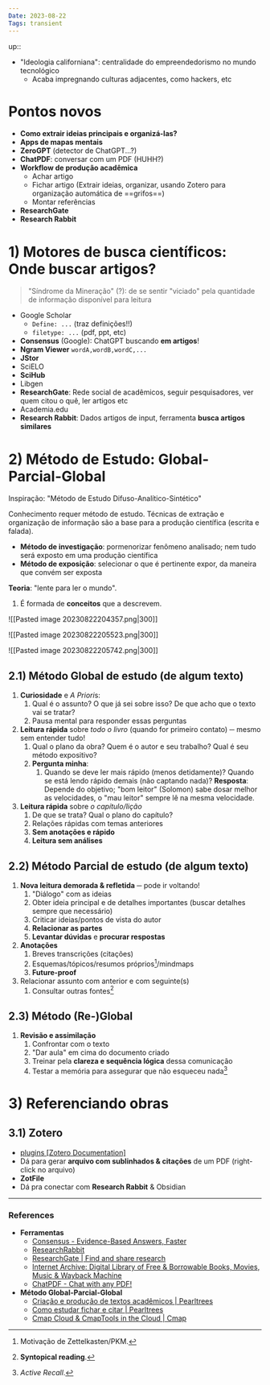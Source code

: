 ```yaml
---
Date: 2023-08-22
Tags: transient
---
```

up:: 

- "Ideologia californiana": centralidade do empreendedorismo no mundo tecnológico
	- Acaba impregnando culturas adjacentes, como hackers, etc
# Pontos novos
- **Como extrair ideias principais e organizá-las?**
- **Apps de mapas mentais**
- **ZeroGPT** (detector de ChatGPT...?)
- **ChatPDF**: conversar com um PDF (HUHH?)
- **Workflow de produção acadêmica**
	- Achar artigo
	- Fichar artigo (Extrair ideias, organizar, usando Zotero para organização automática de ==grifos==)
	- Montar referências
- **ResearchGate**
- **Research Rabbit**
# 1) Motores de busca científicos: Onde buscar artigos?
> "Síndrome da Mineração" (?): de se sentir "viciado" pela quantidade de informação disponível para leitura

- Google Scholar
	- `Define: ...` (traz definições!!)
	- `filetype: ...` (pdf, ppt, etc)
- **Consensus** (Google): ChatGPT buscando **em artigos**! 
- **Ngram Viewer** `wordA,wordB,wordC,...`
- **JStor**
- SciELO
- **SciHub**
- Libgen
- **ResearchGate**: Rede social de acadêmicos, seguir pesquisadores, ver quem citou o quê, ler artigos etc
- Academia.edu
- **Research Rabbit**: Dados artigos de input, ferramenta **busca artigos similares**

# 2) Método de Estudo: Global-Parcial-Global
Inspiração: "Método de Estudo Difuso-Analítico-Sintético"

Conhecimento requer método de estudo. 
Técnicas de extração e organização de informação são a base para a produção científica (escrita e falada).

- **Método de investigação**: pormenorizar fenômeno analisado; nem tudo será exposto em uma produção científica
- **Método de exposição**: selecionar o que é pertinente expor, da maneira que convém ser exposta

**Teoria**: "lente para ler o mundo". 
1. É formada de **conceitos** que a descrevem.

![[Pasted image 20230822204357.png|300]]

![[Pasted image 20230822205523.png|300]]

![[Pasted image 20230822205742.png|300]]
## 2.1) Método Global de estudo (de algum texto)
1. **Curiosidade** e *A Priori*s:
	1. Qual é o assunto? O que já sei sobre isso? De que acho que o texto vai se tratar?
	2. Pausa mental para responder essas perguntas
2. **Leitura rápida** sobre *todo o livro* (quando for primeiro contato) ─ mesmo sem entender tudo!
	1. Qual o plano da obra? Quem é o autor e seu trabalho? Qual é seu método expositivo?
	2. **Pergunta minha**: 
		1. Quando se deve ler mais rápido (menos detidamente)? Quando se está lendo rápido demais (não captando nada)?
		   **Resposta**: Depende do objetivo; "bom leitor" (Solomon) sabe dosar melhor as velocidades, o "mau leitor" sempre lê na mesma velocidade.
3. **Leitura rápida** sobre *o capítulo/lição*
	1. De que se trata? Qual o plano do capítulo? 
	2. Relações rápidas com temas anteriores
	3. **Sem anotações e rápido**
	4. **Leitura sem análises**
## 2.2) Método Parcial de estudo (de algum texto)
1. **Nova leitura demorada & refletida** ─ pode ir voltando!
	1. "Diálogo" com as ideias
	2. Obter ideia principal e de detalhes importantes (buscar detalhes sempre que necessário)
	3. Criticar ideias/pontos de vista do autor
	4. **Relacionar as partes**
	5. **Levantar dúvidas** e **procurar respostas**
2. **Anotações**
	1. Breves transcrições (citações)
	2. Esquemas/tópicos/resumos próprios[^1]/mindmaps
	3. **Future-proof**
3. Relacionar assunto com anterior e com seguinte(s)
	1. Consultar outras fontes[^2]

## 2.3) Método (Re-)Global
1. **Revisão e assimilação**
	1. Confrontar com o texto
	2. "Dar aula" em cima do documento criado
	3. Treinar pela **clareza e sequência lógica** dessa comunicação
	4. Testar a memória para assegurar que não esqueceu nada[^3]

# 3) Referenciando obras
## 3.1) Zotero
- [plugins [Zotero Documentation]](https://www.zotero.org/support/plugins)
- Dá para gerar **arquivo com sublinhados & citações** de um PDF (right-click no arquivo)
- **ZotFile**
- Dá pra conectar com **Research Rabbit** & Obsidian

---
### References
- **Ferramentas**
	- [Consensus - Evidence-Based Answers, Faster](https://www.consensus.app/)
	- [ResearchRabbit](https://www.researchrabbit.ai/)
	- [ResearchGate | Find and share research](https://www.researchgate.net/)
	- [Internet Archive: Digital Library of Free & Borrowable Books, Movies, Music & Wayback Machine](https://archive.org/)
	- [ChatPDF - Chat with any PDF!](https://www.chatpdf.com/)
- **Método Global-Parcial-Global**
	- [Criação e produção de textos acadêmicos | Pearltrees](http://www.pearltrees.com/prof_w4lter/criacao-producao-academicos/id54059413)
	- [Como estudar fichar e citar | Pearltrees](http://www.pearltrees.com/prof_w4lter/informatica-e-sociedade/id34311880/item319571719)
	- [Cmap Cloud & CmapTools in the Cloud | Cmap](https://cmap.ihmc.us/cmap-cloud/)

[^1]: Motivação de Zettelkasten/PKM.
[^2]: **Syntopical reading**.
[^3]: *Active Recall*.